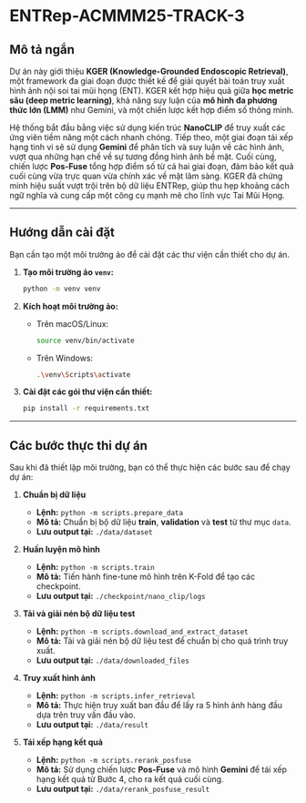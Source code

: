 # ENTRep-ACMMM25-TRACK-3

## Mô tả ngắn

Dự án này giới thiệu **KGER (Knowledge-Grounded Endoscopic Retrieval)**, một framework đa giai đoạn được thiết kế để giải quyết bài toán truy xuất hình ảnh nội soi tai mũi họng (ENT). KGER kết hợp hiệu quả giữa **học metric sâu (deep metric learning)**, khả năng suy luận của **mô hình đa phương thức lớn (LMM)** như Gemini, và một chiến lược kết hợp điểm số thông minh.

Hệ thống bắt đầu bằng việc sử dụng kiến trúc **NanoCLIP** để truy xuất các ứng viên tiềm năng một cách nhanh chóng. Tiếp theo, một giai đoạn tái xếp hạng tinh vi sẽ sử dụng **Gemini** để phân tích và suy luận về các hình ảnh, vượt qua những hạn chế về sự tương đồng hình ảnh bề mặt. Cuối cùng, chiến lược **Pos-Fuse** tổng hợp điểm số từ cả hai giai đoạn, đảm bảo kết quả cuối cùng vừa trực quan vừa chính xác về mặt lâm sàng. KGER đã chứng minh hiệu suất vượt trội trên bộ dữ liệu ENTRep, giúp thu hẹp khoảng cách ngữ nghĩa và cung cấp một công cụ mạnh mẽ cho lĩnh vực Tai Mũi Họng.

---

## Hướng dẫn cài đặt

Bạn cần tạo một môi trường ảo để cài đặt các thư viện cần thiết cho dự án.

1.  **Tạo môi trường ảo `venv`:**
    ```bash
    python -m venv venv
    ```

2.  **Kích hoạt môi trường ảo:**
    -   Trên macOS/Linux:
        ```bash
        source venv/bin/activate
        ```
    -   Trên Windows:
        ```bash
        .\venv\Scripts\activate
        ```

3.  **Cài đặt các gói thư viện cần thiết:**
    ```bash
    pip install -r requirements.txt
    ```

---

## Các bước thực thi dự án

Sau khi đã thiết lập môi trường, bạn có thể thực hiện các bước sau để chạy dự án:

1.  **Chuẩn bị dữ liệu**
    -   **Lệnh:** `python -m scripts.prepare_data`
    -   **Mô tả:** Chuẩn bị bộ dữ liệu **train**, **validation** và **test** từ thư mục `data`.
    -   **Lưu output tại:** `./data/dataset`

2.  **Huấn luyện mô hình**
    -   **Lệnh:** `python -m scripts.train`
    -   **Mô tả:** Tiến hành fine-tune mô hình trên K-Fold để tạo các checkpoint.
    -   **Lưu output tại:** `./checkpoint/nano_clip/logs`

3.  **Tải và giải nén bộ dữ liệu test**
    -   **Lệnh:** `python -m scripts.download_and_extract_dataset`
    -   **Mô tả:** Tải và giải nén bộ dữ liệu test để chuẩn bị cho quá trình truy xuất.
    -   **Lưu output tại:** `./data/downloaded_files`

4.  **Truy xuất hình ảnh**
    -   **Lệnh:** `python -m scripts.infer_retrieval`
    -   **Mô tả:** Thực hiện truy xuất ban đầu để lấy ra 5 hình ảnh hàng đầu dựa trên truy vấn đầu vào.
    -   **Lưu output tại:** `./data/result`

5.  **Tái xếp hạng kết quả**
    -   **Lệnh:** `python -m scripts.rerank_posfuse`
    -   **Mô tả:** Sử dụng chiến lược **Pos-Fuse** và mô hình **Gemini** để tái xếp hạng kết quả từ Bước 4, cho ra kết quả cuối cùng.
    -   **Lưu output tại:** `./data/rerank_posfuse_result`
